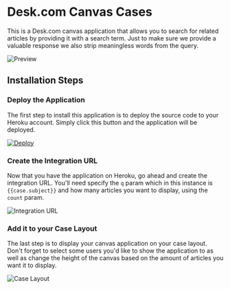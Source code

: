 # Desk.com Canvas Cases
This is a Desk.com canvas application that allows you to search for related articles by providing it with a search term. Just to make sure we provide a valuable response we also strip meaningless words from the query.

![Preview](https://api.monosnap.com/rpc/file/download?id=kZSx7QhKE3Qwhkui8Aq2xhTfIoVHhb)

## Installation Steps
### Deploy the Application
The first step to install this application is to deploy the source code to your Heroku account. Simply click this button and the application will be deployed.

[![Deploy](https://www.herokucdn.com/deploy/button.png)](https://heroku.com/deploy)

### Create the Integration URL
Now that you have the application on Heroku, go ahead and create the integration URL. You'll need specify the `q` param which in this instance is `{{case.subject}}` and how many articles you want to display, using the `count` param.

![Integration URL](https://api.monosnap.com/rpc/file/download?id=mktVLhMLxeB97DlaiTT0LE3t3inFNk)

### Add it to your Case Layout
The last step is to display your canvas application on your case layout. Don't forget to select some users you'd like to show the application to as well as change the height of the canvas based on the amount of articles you want it to display.

![Case Layout](https://api.monosnap.com/rpc/file/download?id=Sk6HYfJ8M5EAIVJnI1r0Yr3n9BJVhN)
